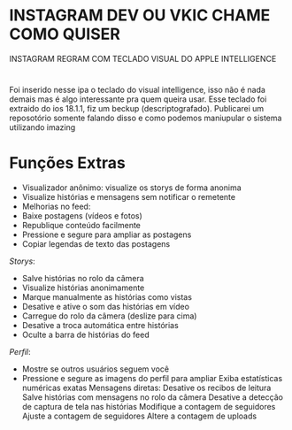 # INSTAGRAM DEV OU VKIC CHAME COMO QUISER 
INSTAGRAM REGRAM COM TECLADO VISUAL DO APPLE INTELLIGENCE 
#
Foi inserido nesse ipa o teclado do visual intelligence, isso não é nada demais mas é algo interessante pra quem queira usar. 
Esse teclado foi extraido do ios 18.1.1, fiz um beckup (descriptografado). Publicarei um reposotório somente falando disso e como podemos maniupular o sistema utilizando imazing

# Funções Extras
* Visualizador anônimo: visualize os storys de forma anonima 
* Visualize histórias e mensagens sem notificar o remetente
* Melhorias no feed:
* Baixe postagens (vídeos e fotos)
* Republique conteúdo facilmente
* Pressione e segure para ampliar as postagens
* Copiar legendas de texto das postagens

_Storys_:
* Salve histórias no rolo da câmera
* Visualize histórias anonimamente
* Marque manualmente as histórias como vistas
* Desative e ative o som das histórias em vídeo
* Carregue do rolo da câmera (deslize para cima)
* Desative a troca automática entre histórias
* Oculte a barra de histórias do feed

_Perfil_:
* Mostre se outros usuários seguem você
* Pressione e segure as imagens do perfil para ampliar
Exiba estatísticas numéricas exatas
Mensagens diretas:
Desative os recibos de leitura
Salve histórias com mensagens no rolo da câmera
Desative a detecção de captura de tela nas histórias
Modifique a contagem de seguidores
Ajuste a contagem de seguidores
Altere a contagem de uploads
